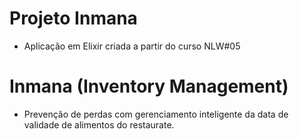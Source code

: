 # Projeto Inmana

* Aplicação em Elixir criada a partir do curso NLW#05

# Inmana (Inventory Management)

* Prevenção de perdas com gerenciamento inteligente da data de validade de alimentos do restaurate.
